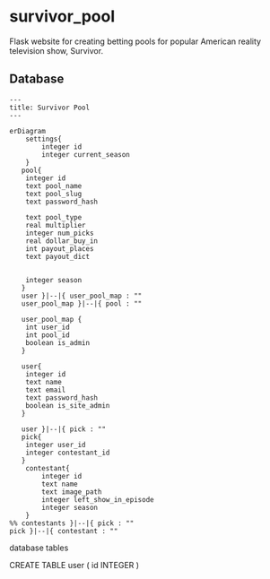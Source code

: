 # survivor_pool
Flask website for creating betting pools for popular American reality television show, Survivor.


## Database

```mermaid
---
title: Survivor Pool
---

erDiagram
    settings{
        integer id
        integer current_season
    }
   pool{
    integer id
    text pool_name
    text pool_slug
    text password_hash

    text pool_type
    real multiplier
    integer num_picks
    real dollar_buy_in
    int payout_places
    text payout_dict


    integer season
   }
   user }|--|{ user_pool_map : ""
   user_pool_map }|--|{ pool : ""

   user_pool_map {
    int user_id
    int pool_id
    boolean is_admin
   }
   
   user{
    integer id
    text name
    text email
    text password_hash
    boolean is_site_admin
   }

   user }|--|{ pick : ""
   pick{
    integer user_id
    integer contestant_id
   }
    contestant{
        integer id
        text name
        text image_path
        integer left_show_in_episode
        integer season
    }
%% contestants }|--|{ pick : ""
pick }|--|{ contestant : ""  
```

database tables

CREATE TABLE user (
    id INTEGER
)
